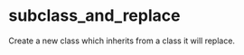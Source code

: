 subclass_and_replace
====================

Create a new class which inherits from a class it will replace.
